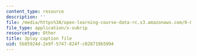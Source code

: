 ```yaml
---
content_type: resource
description: ''
file: /media/https%3A/open-learning-course-data-rc.s3.amazonaws.com/6-004-computation-structures-spring-2017/5b85924d2e9f5747824fc028719b5994_v-5w8ZDIa4w.vtt
file_type: application/x-subrip
resourcetype: Other
title: 3play caption file
uid: 5b85924d-2e9f-5747-824f-c028719b5994
---
```

